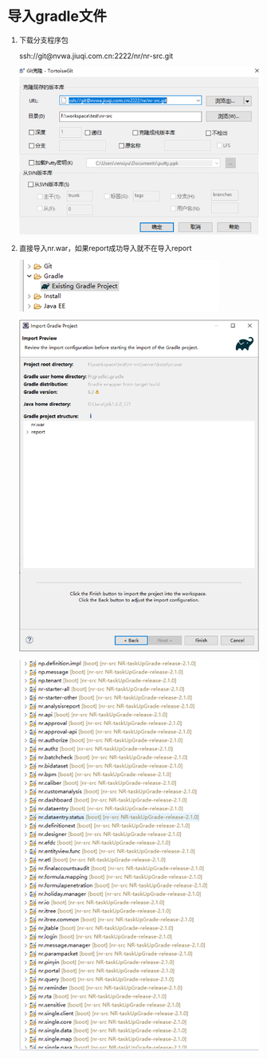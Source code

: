 # 导入gradle文件

1.  下载分支程序包

    ssh://git\@nvwa.jiuqi.com.cn:2222/nr/nr-src.git

    ![](image/image_FziYZ-Lbw4.png)

2.  直接导入nr.war，如果report成功导入就不在导入report

    ![](image/image_ojZHgHGlmn.png)

    ![](image/image_LxVi9b8sTn.png)

    ![](image/image_ZQQ7EK8iOa.png)
